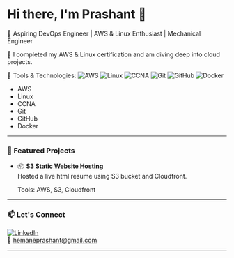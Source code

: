 
# Hi there, I'm Prashant 👋

🚀 Aspiring DevOps Engineer | AWS & Linux Enthusiast | Mechanical Engineer

🌱 I completed my AWS & Linux certification and am diving deep into cloud projects.

🔧 Tools & Technologies:
![AWS](https://img.shields.io/badge/AWS-%23FF9900.svg?style=flat&logo=amazon-aws&logoColor=white)
![Linux](https://img.shields.io/badge/Linux-FCC624?style=flat&logo=linux&logoColor=black)
![CCNA](https://img.shields.io/badge/CCNA-0B0B45?style=flat&logo=cisco&logoColor=white)
![Git](https://img.shields.io/badge/Git-F05032?style=flat&logo=git&logoColor=white)
![GitHub](https://img.shields.io/badge/GitHub-181717?style=flat&logo=github&logoColor=white)
![Docker](https://img.shields.io/badge/Docker-2496ED?style=flat&logo=docker&logoColor=white)
  * AWS
  * Linux
  * CCNA
  * Git
  * GitHub
  * Docker
---

### 🌟 Featured Projects

- 📦 **[S3 Static Website Hosting](https://d1q32t5ryxec3j.cloudfront.net)**  
  Hosted a live html resume using S3 bucket and Cloudfront.
  
  Tools: AWS, S3, Cloudfront
  

---

### 📫 Let's Connect

[![LinkedIn](https://img.shields.io/badge/LinkedIn-blue?style=flat&logo=linkedin&logoColor=white)](https://www.linkedin.com/in/prashant-hemane-a53b43135)  
📧 hemaneprashant@gmail.com

---
